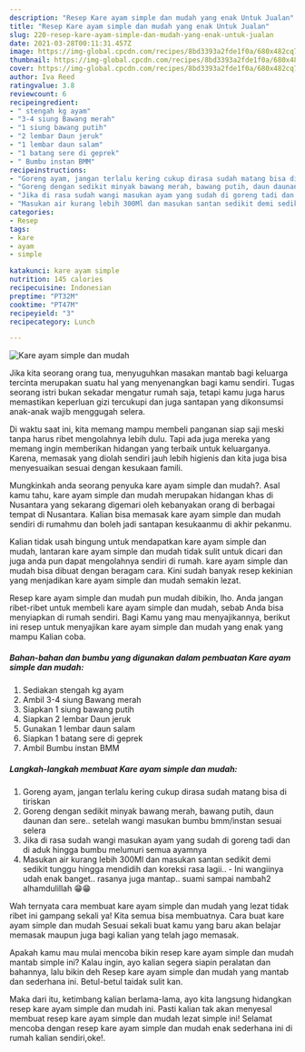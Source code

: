 ```yaml
---
description: "Resep Kare ayam simple dan mudah yang enak Untuk Jualan"
title: "Resep Kare ayam simple dan mudah yang enak Untuk Jualan"
slug: 220-resep-kare-ayam-simple-dan-mudah-yang-enak-untuk-jualan
date: 2021-03-28T00:11:31.457Z
image: https://img-global.cpcdn.com/recipes/8bd3393a2fde1f0a/680x482cq70/kare-ayam-simple-dan-mudah-foto-resep-utama.jpg
thumbnail: https://img-global.cpcdn.com/recipes/8bd3393a2fde1f0a/680x482cq70/kare-ayam-simple-dan-mudah-foto-resep-utama.jpg
cover: https://img-global.cpcdn.com/recipes/8bd3393a2fde1f0a/680x482cq70/kare-ayam-simple-dan-mudah-foto-resep-utama.jpg
author: Iva Reed
ratingvalue: 3.8
reviewcount: 6
recipeingredient:
- " stengah kg ayam"
- "3-4 siung Bawang merah"
- "1 siung bawang putih"
- "2 lembar Daun jeruk"
- "1 lembar daun salam"
- "1 batang sere di geprek"
- " Bumbu instan BMM"
recipeinstructions:
- "Goreng ayam, jangan terlalu kering cukup dirasa sudah matang bisa di tiriskan"
- "Goreng dengan sedikit minyak bawang merah, bawang putih, daun daunan dan sere.. setelah wangi masukan bumbu bmm/instan sesuai selera"
- "Jika di rasa sudah wangi masukan ayam yang sudah di goreng tadi dan di aduk hingga bumbu melumuri semua ayamnya"
- "Masukan air kurang lebih 300Ml dan masukan santan sedikit demi sedikit tunggu hingga mendidih dan koreksi rasa lagii..  Ini wangiinya udah enak banget.. rasanya juga mantap.. suami sampai nambah2 alhamdulillah 😁😁"
categories:
- Resep
tags:
- kare
- ayam
- simple

katakunci: kare ayam simple 
nutrition: 145 calories
recipecuisine: Indonesian
preptime: "PT32M"
cooktime: "PT47M"
recipeyield: "3"
recipecategory: Lunch

---
```



![Kare ayam simple dan mudah](https://img-global.cpcdn.com/recipes/8bd3393a2fde1f0a/680x482cq70/kare-ayam-simple-dan-mudah-foto-resep-utama.jpg)

Jika kita seorang orang tua, menyuguhkan masakan mantab bagi keluarga tercinta merupakan suatu hal yang menyenangkan bagi kamu sendiri. Tugas seorang istri bukan sekadar mengatur rumah saja, tetapi kamu juga harus memastikan keperluan gizi tercukupi dan juga santapan yang dikonsumsi anak-anak wajib menggugah selera.

Di waktu  saat ini, kita memang mampu membeli panganan siap saji meski tanpa harus ribet mengolahnya lebih dulu. Tapi ada juga mereka yang memang ingin memberikan hidangan yang terbaik untuk keluarganya. Karena, memasak yang diolah sendiri jauh lebih higienis dan kita juga bisa menyesuaikan sesuai dengan kesukaan famili. 



Mungkinkah anda seorang penyuka kare ayam simple dan mudah?. Asal kamu tahu, kare ayam simple dan mudah merupakan hidangan khas di Nusantara yang sekarang digemari oleh kebanyakan orang di berbagai tempat di Nusantara. Kalian bisa memasak kare ayam simple dan mudah sendiri di rumahmu dan boleh jadi santapan kesukaanmu di akhir pekanmu.

Kalian tidak usah bingung untuk mendapatkan kare ayam simple dan mudah, lantaran kare ayam simple dan mudah tidak sulit untuk dicari dan juga anda pun dapat mengolahnya sendiri di rumah. kare ayam simple dan mudah bisa dibuat dengan beragam cara. Kini sudah banyak resep kekinian yang menjadikan kare ayam simple dan mudah semakin lezat.

Resep kare ayam simple dan mudah pun mudah dibikin, lho. Anda jangan ribet-ribet untuk membeli kare ayam simple dan mudah, sebab Anda bisa menyiapkan di rumah sendiri. Bagi Kamu yang mau menyajikannya, berikut ini resep untuk menyajikan kare ayam simple dan mudah yang enak yang mampu Kalian coba.

<!--inarticleads1-->

##### Bahan-bahan dan bumbu yang digunakan dalam pembuatan Kare ayam simple dan mudah:

1. Sediakan  stengah kg ayam
1. Ambil 3-4 siung Bawang merah
1. Siapkan 1 siung bawang putih
1. Siapkan 2 lembar Daun jeruk
1. Gunakan 1 lembar daun salam
1. Siapkan 1 batang sere di geprek
1. Ambil  Bumbu instan BMM




<!--inarticleads2-->

##### Langkah-langkah membuat Kare ayam simple dan mudah:

1. Goreng ayam, jangan terlalu kering cukup dirasa sudah matang bisa di tiriskan
1. Goreng dengan sedikit minyak bawang merah, bawang putih, daun daunan dan sere.. setelah wangi masukan bumbu bmm/instan sesuai selera
1. Jika di rasa sudah wangi masukan ayam yang sudah di goreng tadi dan di aduk hingga bumbu melumuri semua ayamnya
1. Masukan air kurang lebih 300Ml dan masukan santan sedikit demi sedikit tunggu hingga mendidih dan koreksi rasa lagii..  - Ini wangiinya udah enak banget.. rasanya juga mantap.. suami sampai nambah2 alhamdulillah 😁😁




Wah ternyata cara membuat kare ayam simple dan mudah yang lezat tidak ribet ini gampang sekali ya! Kita semua bisa membuatnya. Cara buat kare ayam simple dan mudah Sesuai sekali buat kamu yang baru akan belajar memasak maupun juga bagi kalian yang telah jago memasak.

Apakah kamu mau mulai mencoba bikin resep kare ayam simple dan mudah mantab simple ini? Kalau ingin, ayo kalian segera siapin peralatan dan bahannya, lalu bikin deh Resep kare ayam simple dan mudah yang mantab dan sederhana ini. Betul-betul taidak sulit kan. 

Maka dari itu, ketimbang kalian berlama-lama, ayo kita langsung hidangkan resep kare ayam simple dan mudah ini. Pasti kalian tak akan menyesal membuat resep kare ayam simple dan mudah lezat simple ini! Selamat mencoba dengan resep kare ayam simple dan mudah enak sederhana ini di rumah kalian sendiri,oke!.

